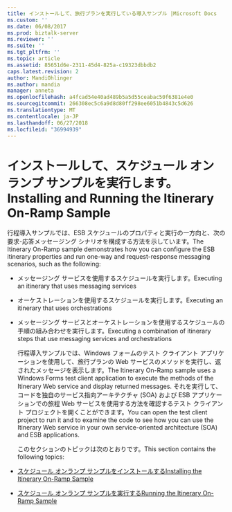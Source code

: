 ```yaml
---
title: インストールして、旅行プランを実行している導入サンプル |Microsoft Docs
ms.custom: ''
ms.date: 06/08/2017
ms.prod: biztalk-server
ms.reviewer: ''
ms.suite: ''
ms.tgt_pltfrm: ''
ms.topic: article
ms.assetid: 85651d6e-2311-45d4-825a-c19323dbbdb2
caps.latest.revision: 2
author: MandiOhlinger
ms.author: mandia
manager: anneta
ms.openlocfilehash: a4fcad54e40ad489b5a5d55ceabac50f6381e4e0
ms.sourcegitcommit: 266308ec5c6a9d8d80ff298ee6051b4843c5d626
ms.translationtype: MT
ms.contentlocale: ja-JP
ms.lasthandoff: 06/27/2018
ms.locfileid: "36994939"
---
```

# <a name="installing-and-running-the-itinerary-on-ramp-sample"></a><span data-ttu-id="2d8a2-102">インストールして、スケジュール オンランプ サンプルを実行します。</span><span class="sxs-lookup"><span data-stu-id="2d8a2-102">Installing and Running the Itinerary On-Ramp Sample</span></span>
<span data-ttu-id="2d8a2-103">行程導入サンプルでは、ESB スケジュールのプロパティと実行の一方向と、次の要求-応答メッセージング シナリオを構成する方法を示しています。</span><span class="sxs-lookup"><span data-stu-id="2d8a2-103">The Itinerary On-Ramp sample demonstrates how you can configure the ESB itinerary properties and run one-way and request-response messaging scenarios, such as the following:</span></span>  

- <span data-ttu-id="2d8a2-104">メッセージング サービスを使用するスケジュールを実行します。</span><span class="sxs-lookup"><span data-stu-id="2d8a2-104">Executing an itinerary that uses messaging services</span></span>  

- <span data-ttu-id="2d8a2-105">オーケストレーションを使用するスケジュールを実行します。</span><span class="sxs-lookup"><span data-stu-id="2d8a2-105">Executing an itinerary that uses orchestrations</span></span>  

- <span data-ttu-id="2d8a2-106">メッセージング サービスとオーケストレーションを使用するスケジュールの手順の組み合わせを実行します。</span><span class="sxs-lookup"><span data-stu-id="2d8a2-106">Executing a combination of itinerary steps that use messaging services and orchestrations</span></span>  

  <span data-ttu-id="2d8a2-107">行程導入サンプルでは、Windows フォームのテスト クライアント アプリケーションを使用して、旅行プランの Web サービスのメソッドを実行し、返されたメッセージを表示します。</span><span class="sxs-lookup"><span data-stu-id="2d8a2-107">The Itinerary On-Ramp sample uses a Windows Forms test client application to execute the methods of the Itinerary Web service and display returned messages.</span></span> <span data-ttu-id="2d8a2-108">それを実行して、コードを独自のサービス指向アーキテクチャ (SOA) および ESB アプリケーションでの旅程 Web サービスを使用する方法を確認するテスト クライアント プロジェクトを開くことができます。</span><span class="sxs-lookup"><span data-stu-id="2d8a2-108">You can open the test client project to run it and to examine the code to see how you can use the Itinerary Web service in your own service-oriented architecture (SOA) and ESB applications.</span></span>  

  <span data-ttu-id="2d8a2-109">このセクションのトピックは次のとおりです。</span><span class="sxs-lookup"><span data-stu-id="2d8a2-109">This section contains the following topics:</span></span>  

- [<span data-ttu-id="2d8a2-110">スケジュール オンランプ サンプルをインストールする</span><span class="sxs-lookup"><span data-stu-id="2d8a2-110">Installing the Itinerary On-Ramp Sample</span></span>](../esb-toolkit/installing-the-itinerary-on-ramp-sample.md)  

- [<span data-ttu-id="2d8a2-111">スケジュール オンランプ サンプルを実行する</span><span class="sxs-lookup"><span data-stu-id="2d8a2-111">Running the Itinerary On-Ramp Sample</span></span>](../esb-toolkit/running-the-itinerary-on-ramp-sample.md)

